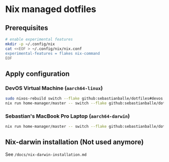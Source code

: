 # Nix managed dotfiles

## Prerequisites

```bash
# enable experimental features
mkdir -p ~/.config/nix
cat <<EOF > ~/.config/nix/nix.conf
experimental-features = flakes nix-command
EOF

```

## Apply configuration

### DevOS Virtual Machine (`aarch64-linux`)

```bash
sudo nixos-rebuild switch --flake github:sebastianballe/dotfiles#devos --impure
nix run home-manager/master -- switch --flake github:sebastianballe/dotfiles#mac
```

### Sebastian's MacBook Pro Laptop (`aarch64-darwin`)

```bash
nix run home-manager/master -- switch --flake github:sebastianballe/dotfiles#mac
```
## Nix-darwin installation (Not used anymore)

See `/docs/nix-darwin-installation.md`

